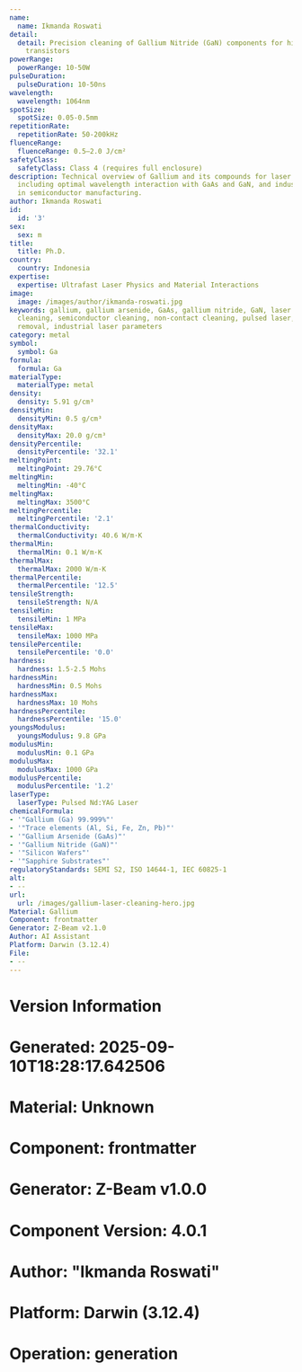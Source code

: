 ```yaml
---
name:
  name: Ikmanda Roswati
detail:
  detail: Precision cleaning of Gallium Nitride (GaN) components for high-electron-mobility
    transistors
powerRange:
  powerRange: 10-50W
pulseDuration:
  pulseDuration: 10-50ns
wavelength:
  wavelength: 1064nm
spotSize:
  spotSize: 0.05-0.5mm
repetitionRate:
  repetitionRate: 50-200kHz
fluenceRange:
  fluenceRange: 0.5–2.0 J/cm²
safetyClass:
  safetyClass: Class 4 (requires full enclosure)
description: Technical overview of Gallium and its compounds for laser cleaning applications,
  including optimal wavelength interaction with GaAs and GaN, and industrial applications
  in semiconductor manufacturing.
author: Ikmanda Roswati
id:
  id: '3'
sex:
  sex: m
title:
  title: Ph.D.
country:
  country: Indonesia
expertise:
  expertise: Ultrafast Laser Physics and Material Interactions
image:
  image: /images/author/ikmanda-roswati.jpg
keywords: gallium, gallium arsenide, GaAs, gallium nitride, GaN, laser ablation, laser
  cleaning, semiconductor cleaning, non-contact cleaning, pulsed laser, surface contamination
  removal, industrial laser parameters
category: metal
symbol:
  symbol: Ga
formula:
  formula: Ga
materialType:
  materialType: metal
density:
  density: 5.91 g/cm³
densityMin:
  densityMin: 0.5 g/cm³
densityMax:
  densityMax: 20.0 g/cm³
densityPercentile:
  densityPercentile: '32.1'
meltingPoint:
  meltingPoint: 29.76°C
meltingMin:
  meltingMin: -40°C
meltingMax:
  meltingMax: 3500°C
meltingPercentile:
  meltingPercentile: '2.1'
thermalConductivity:
  thermalConductivity: 40.6 W/m·K
thermalMin:
  thermalMin: 0.1 W/m·K
thermalMax:
  thermalMax: 2000 W/m·K
thermalPercentile:
  thermalPercentile: '12.5'
tensileStrength:
  tensileStrength: N/A
tensileMin:
  tensileMin: 1 MPa
tensileMax:
  tensileMax: 1000 MPa
tensilePercentile:
  tensilePercentile: '0.0'
hardness:
  hardness: 1.5-2.5 Mohs
hardnessMin:
  hardnessMin: 0.5 Mohs
hardnessMax:
  hardnessMax: 10 Mohs
hardnessPercentile:
  hardnessPercentile: '15.0'
youngsModulus:
  youngsModulus: 9.8 GPa
modulusMin:
  modulusMin: 0.1 GPa
modulusMax:
  modulusMax: 1000 GPa
modulusPercentile:
  modulusPercentile: '1.2'
laserType:
  laserType: Pulsed Nd:YAG Laser
chemicalFormula:
- '"Gallium (Ga) 99.999%"'
- '"Trace elements (Al, Si, Fe, Zn, Pb)"'
- '"Gallium Arsenide (GaAs)"'
- '"Gallium Nitride (GaN)"'
- '"Silicon Wafers"'
- '"Sapphire Substrates"'
regulatoryStandards: SEMI S2, ISO 14644-1, IEC 60825-1
alt:
- --
url:
  url: /images/gallium-laser-cleaning-hero.jpg
Material: Gallium
Component: frontmatter
Generator: Z-Beam v2.1.0
Author: AI Assistant
Platform: Darwin (3.12.4)
File:
- --
---
```


# Version Information
# Generated: 2025-09-10T18:28:17.642506
# Material: Unknown
# Component: frontmatter
# Generator: Z-Beam v1.0.0
# Component Version: 4.0.1
# Author: "Ikmanda Roswati"
# Platform: Darwin (3.12.4)
# Operation: generation
